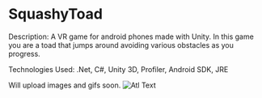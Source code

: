 # SquashyToad

Description: A VR game for android phones made with Unity. In this game you are a toad that jumps around avoiding various obstacles as you progress.

Technologies Used: .Net, C#, Unity 3D, Profiler, Android SDK, JRE

Will upload images and gifs soon.
![Atl Text](https://github.com/R3713X/SquashyToad/blob/master/SquashyToad/Assets/Demo%20Gifs/playthrough.gif)
